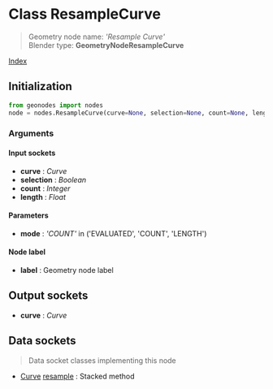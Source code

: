 
# Class ResampleCurve

> Geometry node name: _'Resample Curve'_<br>Blender type:  **GeometryNodeResampleCurve**


[Index](/docs/index.md)

## Initialization


```python
from geonodes import nodes
node = nodes.ResampleCurve(curve=None, selection=None, count=None, length=None, mode='COUNT', label=None)
```


### Arguments


#### Input sockets



- **curve** : _Curve_
- **selection** : _Boolean_
- **count** : _Integer_
- **length** : _Float_



#### Parameters



- **mode** : _'COUNT'_ in ('EVALUATED', 'COUNT', 'LENGTH')



#### Node label



- **label** : Geometry node label



## Output sockets



- **curve** : _Curve_



## Data sockets

> Data socket classes implementing this node




- [Curve](../sockets/Curve.md) [resample](../sockets/Curve.md#resample) : Stacked method



